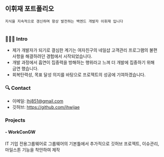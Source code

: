## 이휘재 포트폴리오
`지식을 지속적으로 갱신하며 항상 발전하는 백엔드 개발자 이휘재 입니다`
<br>
<br>

### 🧑🏻‍💻 Intro
- 제가 개발자가 되기로 결심한 계기는 여자친구의 네일샵 고객관리 프로그램의 불편사항을 해결하려던 경험에서 시작되었습니다.
- 개발 과정에서 흡연이 집중력을 방해하는 행위라고 느껴 더 개발에 집중하기 위해 금연 했습니다.
- 회복탄력성, 목표 달성 의지를 바탕으로 프로젝트의 성공에 기여하겠습니다.


### 🔍 Contact
- 이메일: lhj851@gmail.com
- 깃허브: https://github.com/ihwijae


### Projects
#### - WorkConGW
IT 기업 전용그룹웨어로 그룹웨어의 기본틀에서 추가적으로
깃허브 프로젝트, 이슈관리, 마일스톤 기능을 착안하여 제작
